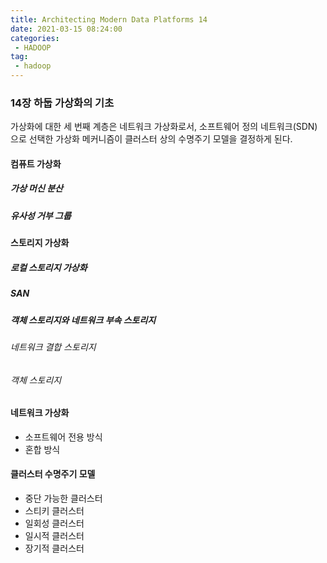 ```yaml
---
title: Architecting Modern Data Platforms 14
date: 2021-03-15 08:24:00
categories:
 - HADOOP
tag:
 - hadoop
---
```


### 14장 하둡 가상화의 기초

가상화에 대한 세 번째 계층은 네트워크 가상화로서, 소프트웨어 정의 네트워크(SDN)으로 선택한 가상화 메커니즘이 클러스터 상의 수명주기 모델을 결정하게 된다.

<!-- more -->

#### 컴퓨트 가상화

##### 가상 머신 분산

##### 유사성 거부 그룹



#### 스토리지 가상화

##### 로컬 스토리지 가상화

##### SAN

##### 객체 스토리지와 네트워크 부속 스토리지

###### 네트워크 결합 스토리지

###### 객체 스토리지



#### 네트워크 가상화

- 소프트웨어 전용 방식
- 혼합 방식



#### 클러스터 수명주기 모델

- 중단 가능한 클러스터
- 스티키 클러스터
- 일회성 클러스터
- 일시적 클러스터
- 장기적 클러스터





